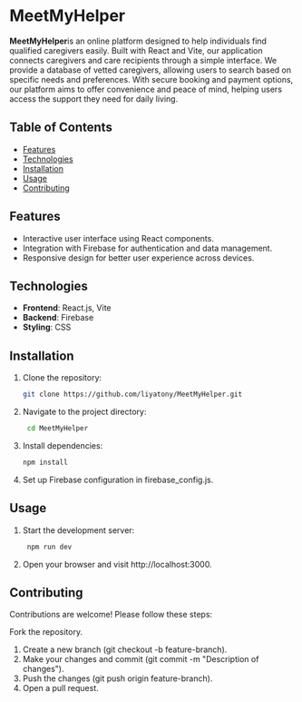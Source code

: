# MeetMyHelper

**MeetMyHelper**is an online platform designed to help individuals find qualified caregivers easily. Built with React and Vite, our application connects caregivers and care recipients through a simple interface. We provide a database of vetted caregivers, allowing users to search based on specific needs and preferences. With secure booking and payment options, our platform aims to offer convenience and peace of mind, helping users access the support they need for daily living.

## Table of Contents
- [Features](#features)
- [Technologies](#technologies)
- [Installation](#installation)
- [Usage](#usage)
- [Contributing](#contributing)


## Features
- Interactive user interface using React components.
- Integration with Firebase for authentication and data management.
- Responsive design for better user experience across devices.

## Technologies
- **Frontend**: React.js, Vite
- **Backend**: Firebase
- **Styling**: CSS

## Installation
1. Clone the repository:
   ```bash
   git clone https://github.com/liyatony/MeetMyHelper.git
2. Navigate to the project directory:
   ```bash
    cd MeetMyHelper
4. Install dependencies:
    ```bash
    npm install
6. Set up Firebase configuration in firebase_config.js.

## Usage
  1. Start the development server:
     ```bash
      npm run dev
  2. Open your browser and visit http://localhost:3000.
## Contributing
  Contributions are welcome! Please follow these steps:

Fork the repository.
1. Create a new branch (git checkout -b feature-branch).
2. Make your changes and commit (git commit -m "Description of changes").
3. Push the changes (git push origin feature-branch).
4. Open a pull request.

   
